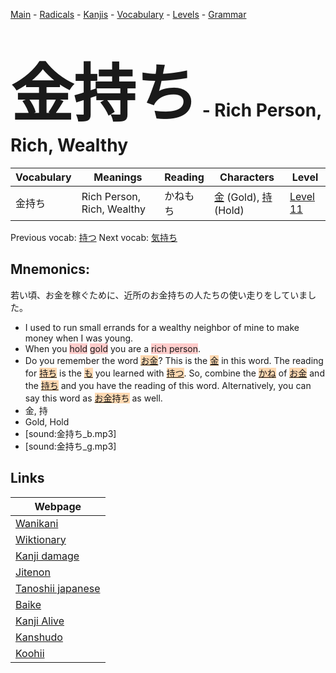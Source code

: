 <style> bigfont {font-size: 100px}</style>
[Main](../README.md) -
[Radicals](../radicals.md) -
[Kanjis](../kanjis.md) -
[Vocabulary](../vocabulary.md) -
[Levels](../levels.md) -
[Grammar](../grammar.md)
# <bigfont> 金持ち</bigfont> - Rich Person, Rich, Wealthy 

| Vocabulary | Meanings | Reading | Characters | Level |
| --- | --- | --- | --- | --- |
| 金持ち | Rich Person, Rich, Wealthy | かねもち |  [金](../kanjis/金.md) (Gold), [持](../kanjis/持.md) (Hold) | [Level 11](../levels/wk_level11.md) |

Previous vocab: [持つ](持つ.md) Next vocab: [気持ち](気持ち.md) 

## Mnemonics:
若い頃、お金を稼ぐために、近所のお金持ちの人たちの使い走りをしていました。
* I used to run small errands for a wealthy neighbor of mine to make money when I was young.
* When you <span style="background-color:#ffcccb"> hold</span> <span style="background-color:#ffcccb"> gold</span> you are a <span style="background-color:#ffcccb"> rich person</span>.
* Do you remember the word <span style="background-color:#fed8b1"> [お金](https://jisho.org/search/お金)</span>? This is the <span style="background-color:#fed8b1"> [金](https://jisho.org/search/金)</span> in this word. The reading for <span style="background-color:#fed8b1"> [持ち](https://jisho.org/search/持ち)</span> is the <span style="background-color:#fed8b1"> [も](https://jisho.org/search/も)</span> you learned with <span style="background-color:#fed8b1"> [持つ](https://jisho.org/search/持つ)</span>. So, combine the <span style="background-color:#fed8b1"> [かね](https://jisho.org/search/かね)</span> of <span style="background-color:#fed8b1"> [お金](https://jisho.org/search/お金)</span> and the <span style="background-color:#fed8b1"> [持ち](https://jisho.org/search/持ち)</span> and you have the reading of this word. Alternatively, you can say this word as <span style="background-color:#fed8b1"> [お金](https://jisho.org/search/お金)持ち</span> as well.
* 金, 持
* Gold, Hold
* [sound:金持ち_b.mp3]
* [sound:金持ち_g.mp3]


## Links 

| Webpage |
| --- |
| [Wanikani          ](https://www.wanikani.com/kanji/金持ち) |
| [Wiktionary        ](https://en.wiktionary.org/wiki/金持ち) |
| [Kanji damage      ](http://www.kanjidamage.com/kanji/search?utf8=✓&q=金持ち) |
| [Jitenon           ](https://jitenon.com/kanji/金持ち) |
| [Tanoshii japanese ](https://www.tanoshiijapanese.com/dictionary/kanji.cfm?k=金持ち) |
| [Baike             ](https://baike.baidu.com/item/金持ち) |
| [Kanji Alive       ](https://app.kanjialive.com/金持ち) |
| [Kanshudo          ](https://www.kanshudo.com/searchmn?q=金持ち) |
| [Koohii            ](https://kanji.koohii.com/study/kanji/金持ち) |
